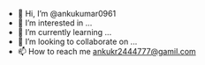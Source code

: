 - 👋 Hi, I’m @ankukumar0961
- 👀 I’m interested in ...
- 🌱 I’m currently learning ...
- 💞️ I’m looking to collaborate on ...
- 📫 How to reach me ankukr2444777@gamil.com

<!---
ankukumar0961/ankukumar0961 is a ✨ special ✨ repository because its `README.md` (this file) appears on your GitHub profile.
You can click the Preview link to take a look at your changes.
--->
